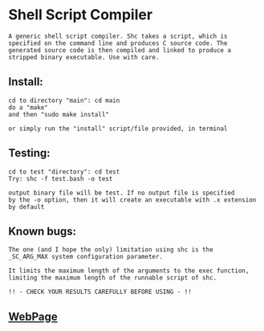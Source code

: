 # Shell Script Compiler

	A generic shell script compiler. Shc takes a script, which is
	specified on the command line and produces C source code. The
	generated source code is then compiled and linked to produce a
	stripped binary executable. Use with care.

Install:
--------
	cd to directory "main": cd main
	do a "make"
	and then "sudo make install"

	or simply run the "install" script/file provided, in terminal


Testing:
--------
	cd to test "directory": cd test
	Try: shc -f test.bash -o test

	output binary file will be test. If no output file is specified
	by the -o option, then it will create an executable with .x extension
	by default


Known bugs:
-----------

	The one (and I hope the only) limitation using shc is the
	_SC_ARG_MAX system configuration parameter.

	It limits the maximum length of the arguments to the exec function,
	limiting the maximum length of the runnable script of shc.

	!! - CHECK YOUR RESULTS CAREFULLY BEFORE USING - !!
<h2><a href="http://neurobin.github.io/shc">WebPage</a></h2>
